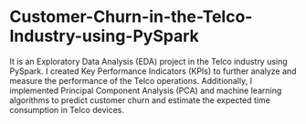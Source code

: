 # Customer-Churn-in-the-Telco-Industry-using-PySpark
It is an Exploratory Data Analysis (EDA) project in the Telco industry using PySpark. I created Key Performance Indicators (KPIs) to further analyze and measure the performance of the Telco operations. Additionally, I implemented Principal Component Analysis (PCA) and machine learning algorithms to predict customer churn and estimate the expected time consumption in Telco devices.
